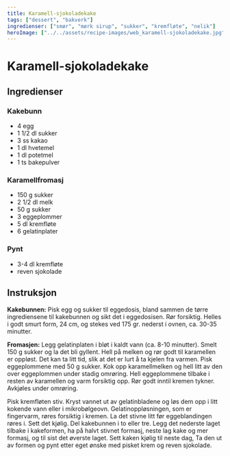 ```yaml
---
title: Karamell-sjokoladekake
tags: ["dessert", "bakverk"]
ingredienser: ["smør", "mørk sirup", "sukker", "kremfløte", "nelik"]
heroImage: ["../../assets/recipe-images/web_karamell-sjokoladekake.jpg"]
---
```


# Karamell-sjokoladekake

## Ingredienser

### Kakebunn

- 4 egg
- 1 1/2 dl sukker
- 3 ss kakao
- 1 dl hvetemel
- 1 dl potetmel
- 1 ts bakepulver

### Karamellfromasj

- 150 g sukker
- 2 1/2 dl melk
- 50 g sukker
- 3 eggeplommer
- 5 dl kremfløte
- 6 gelatinplater

### Pynt

- 3-4 dl kremfløte
- reven sjokolade

## Instruksjon

**Kakebunnen:** Pisk egg og sukker til eggedosis, bland sammen de tørre ingrediensene til kakebunnen og sikt det i eggedosisen. Rør forsiktig. Helles i godt smurt form, 24 cm, og stekes ved 175 gr. nederst i ovnen, ca. 30-35 minutter.

**Fromasjen:** Legg gelatinplaten i bløt i kaldt vann (ca. 8-10 minutter). Smelt 150 g sukker og la det bli gyllent. Hell på melken og rør godt til karamellen er oppløst. Det kan ta litt tid, slik at det er lurt å ta kjelen fra varmen. Pisk eggeplommene med 50 g sukker. Kok opp karamellmelken og hell litt av den over eggeplommen under stadig omrøring. Hell eggeplommene tilbake i resten av karamellen og varm forsiktig opp. Rør godt inntil kremen tykner. Avkjøles under omrøring.

Pisk kremfløten stiv. Kryst vannet ut av gelatinbladene og løs dem opp i litt kokende vann eller i mikrobølgeovn. Gelatinoppløsningen, som er fingervarm, røres forsiktig i kremen. La det stivne litt før eggeblandingen røres i. Sett det kjølig. Del kakebunnen i to eller tre. Legg det nederste laget tilbake i kakeformen, ha på halvt stivnet formasj, neste lag kake og mer formasj, og til sist det øverste laget. Sett kaken kjølig til neste dag, Ta den ut av formen og pynt etter eget ønske med pisket krem og reven sjokolade.
